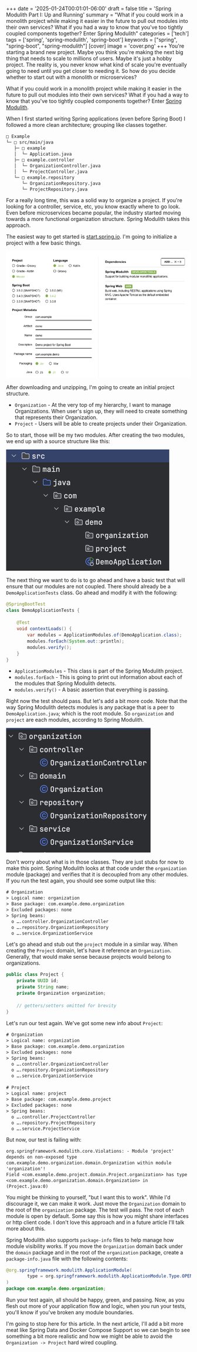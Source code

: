 +++
date = '2025-01-24T00:01:01-06:00'
draft = false
title = 'Spring Modulith Part I: Up and Running'
summary = "What if you could work in a monolith project while making it easier in the future to pull out modules into their own services? What if you had a way to know that you've too tightly coupled components together? Enter Spring Modulith"
categories = ['tech']
tags = ['spring', 'spring-modulith', 'spring-boot']
keywords = ["spring", "spring-boot", "spring-modulith"]
[cover]
    image = 'cover.png'
+++
You're starting a brand new project. Maybe you think you're making the next big thing that needs to scale to millions of users. Maybe it's just a hobby project. The reality is, you never know what kind of scale you're eventually going to need until you get closer to needing it. So how do you decide whether to start out with a monolith or microservices?

What if you could work in a monolith project while making it easier in the future to pull out modules into their own services? What if you had a way to know that you've too tightly coupled components together? Enter [Spring Modulith](https://spring.io/projects/spring-modulith).

When I first started writing Spring applications (even before Spring Boot) I followed a more clean architecture; grouping like classes together.

```
□ Example
└─ □ src/main/java
   ├─ □ example
   │  └─ Application.java
   ├─ □ example.controller
   │  └─ OrganizationController.java
   │  └─ ProjectController.java  
   └─ □ example.repository
      └─ OrganizationRepository.java
      └─ ProjectRepository.java
```
For a really long time, this was a solid way to organize a project. If you're looking for a controller, service, etc, you know exactly where to go look. Even before microservices became popular, the industry started moving towards a more functional organization structure. Spring Modulith takes this approach.

The easiest way to get started is [start.spring.io](start.spring.io). I'm going to initialize a project with a few basic things.

![Image alt](start.png)

After downloading and unzipping, I'm going to create an initial project structure.

- `Organization` - At the very top of my hierarchy, I want to manage Organizations. When user's sign up, they will need to create something that represents their Organization.
- `Project` - Users will be able to create projects under their Organization. 

So to start, those will be my two modules. After creating the two modules, we end up with a source structure like this:

![Image alt](project001.png)

The next thing we want to do is to go ahead and have a basic test that will ensure that our modules are not coupled. There should already be a `DemoApplicationTests` class. Go ahead and modify it with the following:

```java
@SpringBootTest
class DemoApplicationTests {

	@Test
	void contextLoads() {
		var modules = ApplicationModules.of(DemoApplication.class);
		modules.forEach(System.out::println);
		modules.verify();
	}
}
```

- `ApplicationModules` - This class is part of the Spring Modulith project. 
- `modules.forEach` - This is going to print out information about each of the modules that Spring Modulith detects.
- `modules.verify()` - A basic assertion that everything is passing. 

Right now the test should pass. But let's add a bit more code. Note that the way Spring Modulith detects modules is any package that is a peer to `DemoApplication.java`; which is the root module. So `organization` and `project` are each modules, according to Spring Modulith.

![Image alt](project002.png)

Don't worry about what is in those classes. They are just stubs for now to make this point. Spring Modulith looks at that code under the `organization` module (package) and verifies that it is decoupled from any other modules. If you run the test again, you should see some output like this:

```
# Organization
> Logical name: organization
> Base package: com.example.demo.organization
> Excluded packages: none
> Spring beans:
  o ….controller.OrganizationController
  o ….repository.OrganizationRepository
  o ….service.OrganizationService
```

Let's go ahead and stub out the `project` module in a similar way. When creating the `Project` domain, let's have it reference an `Organization`. Generally, that would make sense because projects would belong to organizations.

```java
public class Project {
	private UUID id;
	private String name;
	private Organization organization;
	
	// getters/setters omitted for brevity
}
```

Let's run our test again. We've got some new info about `Project`:

```
# Organization
> Logical name: organization
> Base package: com.example.demo.organization
> Excluded packages: none
> Spring beans:
  o ….controller.OrganizationController
  o ….repository.OrganizationRepository
  o ….service.OrganizationService

# Project
> Logical name: project
> Base package: com.example.demo.project
> Excluded packages: none
> Spring beans:
  o ….controller.ProjectController
  o ….repository.ProjectRepository
  o ….service.ProjectService
```

But now, our test is failing with:

```
org.springframework.modulith.core.Violations: - Module 'project' depends on non-exposed type com.example.demo.organization.domain.Organization within module 'organization'!
Field <com.example.demo.project.domain.Project.organization> has type <com.example.demo.organization.domain.Organization> in (Project.java:0)
```

You might be thinking to yourself, "but I want this to work". While I'd discourage it, we can make it work. Just move the `Organization` domain to the root of the `organization` package. The test will pass. The root of each module is open by default. Some say this is how you might share interfaces or http client code. I don't love this approach and in a future article I'll talk more about this.

Spring Modulith also supports `package-info` files to help manage how module visibility works. If you move the `Organization` domain back under the `domain` package and in the root of the `organization` package, create a `package-info.java` file with the following contents:

```java
@org.springframework.modulith.ApplicationModule(
		type = org.springframework.modulith.ApplicationModule.Type.OPEN
)
package com.example.demo.organization;
```

Run your test again, all should be happy, green, and passing. Now, as you flesh out more of your application flow and logic, when you run your tests, you'll know if you've broken any module boundaries. 

I'm going to stop here for this article. In the next article, I'll add a bit more meat like Spring Data and Docker Compose Support so we can begin to see something a bit more realistic and how we might be able to avoid the `Organization -> Project` hard wired coupling.